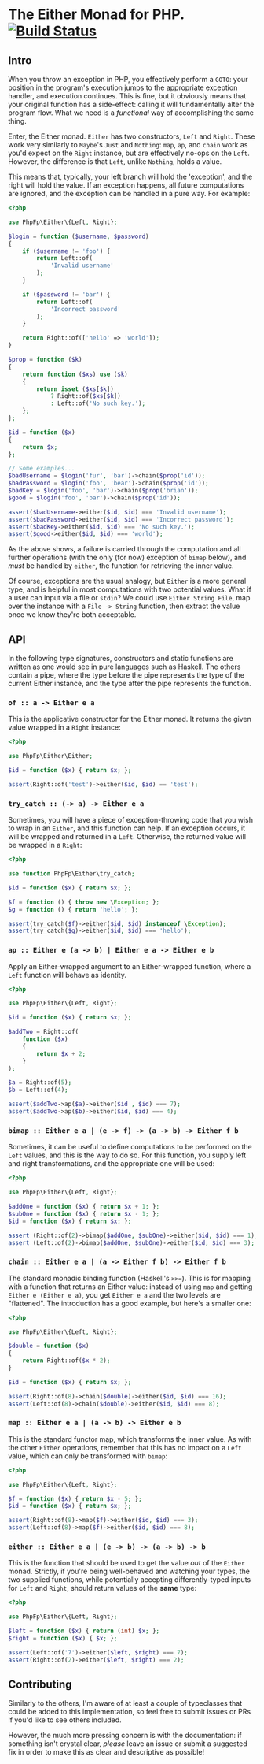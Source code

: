 # The Either Monad for PHP. [![Build Status](https://travis-ci.org/php-fp/php-fp-either.svg?branch=master)](https://travis-ci.org/php-fp/php-fp-either)

## Intro

When you throw an exception in PHP, you effectively perform a `GOTO`: your position in the program's execution jumps to the appropriate exception handler, and execution continues. This is fine, but it obviously means that your original function has a side-effect: calling it will fundamentally alter the program flow. What we need is a _functional_ way of accomplishing the same thing.

Enter, the Either monad. `Either` has two constructors, `Left` and `Right`. These work very similarly to `Maybe`'s `Just` and `Nothing`: `map`, `ap`, and `chain` work as you'd expect on the `Right` instance, but are effectively no-ops on the `Left`. However, the difference is that `Left`, unlike `Nothing`, holds a value.

This means that, typically, your left branch will hold the 'exception', and the right will hold the value. If an exception happens, all future computations are ignored, and the exception can be handled in a pure way. For example:

```php
<?php

use PhpFp\Either\{Left, Right};

$login = function ($username, $password)
{
    if ($username != 'foo') {
        return Left::of(
            'Invalid username'
        );
    }

    if ($password != 'bar') {
        return Left::of(
            'Incorrect password'
        );
    }

    return Right::of(['hello' => 'world']);
}

$prop = function ($k)
{
    return function ($xs) use ($k)
    {
        return isset ($xs[$k])
            ? Right::of($xs[$k])
            : Left::of('No such key.');
    };
};

$id = function ($x)
{
    return $x;
};

// Some examples...
$badUsername = $login('fur', 'bar')->chain($prop('id'));
$badPassword = $login('foo', 'bear')->chain($prop('id'));
$badKey = $login('foo', 'bar')->chain($prop('brian'));
$good = $login('foo', 'bar')->chain($prop('id'));

assert($badUsername->either($id, $id) === 'Invalid username');
assert($badPassword->either($id, $id) === 'Incorrect password');
assert($badKey->either($id, $id) === 'No such key.');
assert($good->either($id, $id) === 'world');
```

As the above shows, a failure is carried through the computation and all further operations (with the only (for now) exception of `bimap` below), and _must_ be handled by `either`, the function for retrieving the inner value.

Of course, exceptions are the usual analogy, but `Either` is a more general type, and is helpful in most computations with two potential values. What if a user can input via a file or `stdin`? We could use `Either String File`, map over the instance with a `File -> String` function, then extract the value once we know they're both acceptable.

## API

In the following type signatures, constructors and static functions are written as one would see in pure languages such as Haskell. The others contain a pipe, where the type before the pipe represents the type of the current Either instance, and the type after the pipe represents the function.

### `of :: a -> Either e a`

This is the applicative constructor for the Either monad. It returns the given value wrapped in a `Right` instance:

```php
<?php

use PhpFp\Either\Either;

$id = function ($x) { return $x; };

assert(Right::of('test')->either($id, $id) == 'test');
```

### `try_catch :: (-> a) -> Either e a`

Sometimes, you will have a piece of exception-throwing code that you wish to wrap in an `Either`, and this function can help. If an exception occurs, it will be wrapped and returned in a `Left`. Otherwise, the returned value will be wrapped in a `Right`:

```php
<?php

use function PhpFp\Either\try_catch;

$id = function ($x) { return $x; };

$f = function () { throw new \Exception; };
$g = function () { return 'hello'; };

assert(try_catch($f)->either($id, $id) instanceof \Exception);
assert(try_catch($g)->either($id, $id) === 'hello');
```

### `ap :: Either e (a -> b) | Either e a -> Either e b`

Apply an Either-wrapped argument to an Either-wrapped function, where a `Left` function will behave as identity.

```php
<?php

use PhpFp\Either\{Left, Right};

$id = function ($x) { return $x; };

$addTwo = Right::of(
    function ($x)
    {
        return $x + 2;
    }
);

$a = Right::of(5);
$b = Left::of(4);

assert($addTwo->ap($a)->either($id , $id) === 7);
assert($addTwo->ap($b)->either($id, $id) === 4);
```

### `bimap :: Either e a | (e -> f) -> (a -> b) -> Either f b`

Sometimes, it can be useful to define computations to be performed on the `Left` values, and this is the way to do so. For this function, you supply left and right transformations, and the appropriate one will be used:

```php
<?php

use PhpFp\Either\{Left, Right};

$addOne = function ($x) { return $x + 1; };
$subOne = function ($x) { return $x - 1; };
$id = function ($x) { return $x; };

assert (Right::of(2)->bimap($addOne, $subOne)->either($id, $id) === 1);
assert (Left::of(2)->bimap($addOne, $subOne)->either($id, $id) === 3);
```

### `chain :: Either e a | (a -> Either f b) -> Either f b`

The standard monadic binding function (Haskell's `>>=`). This is for mapping with a function that returns an Either value: instead of using `map` and getting `Either e (Either e a)`, you get `Either e a` and the two levels are "flattened". The introduction has a good example, but here's a smaller one:

```php
<?php

use PhpFp\Either\{Left, Right};

$double = function ($x)
{
    return Right::of($x * 2);
}

$id = function ($x) { return $x; };

assert(Right::of(8)->chain($double)->either($id, $id) === 16);
assert(Left::of(8)->chain($double)->either($id, $id) === 8);
```

### `map :: Either e a | (a -> b) -> Either e b`

This is the standard functor map, which transforms the inner value. As with the other `Either` operations, remember that this has no impact on a `Left` value, which can only be transformed with `bimap`:

```php
<?php

use PhpFp\Either\{Left, Right};

$f = function ($x) { return $x - 5; };
$id = function ($x) { return $x; };

assert(Right::of(8)->map($f)->either($id, $id) === 3);
assert(Left::of(8)->map($f)->either($id, $id) === 8);
```

### `either :: Either e a | (e -> b) -> (a -> b) -> b`

This is the function that should be used to get the value _out_ of the `Either` monad. Strictly, if you're being well-behaved and watching your types, the two supplied functions, while potentially accepting differently-typed inputs for `Left` and `Right`, should return values of the **same** type:

```php
<?php

use PhpFp\Either\{Left, Right};

$left = function ($x) { return (int) $x; };
$right = function ($x) { $x; };

assert(Left::of('7')->either($left, $right) === 7);
assert(Right::of(2)->either($left, $right) === 2);
```

## Contributing

Similarly to the others, I'm aware of at least a couple of typeclasses that could be added to this implementation, so feel free to submit issues or PRs if you'd like to see others included.

However, the much more pressing concern is with the documentation: if something isn't crystal clear, _please_ leave an issue or submit a suggested fix in order to make this as clear and descriptive as possible!
